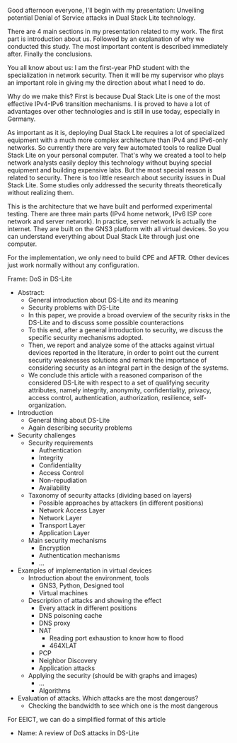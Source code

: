 Good afternoon everyone, I'll begin with my presentation: Unveiling potential Denial of Service attacks in Dual Stack Lite technology.

There are 4 main sections in my presentation related to my work. The first part is introduction about us. Followed by an explanation of why we conducted this study. The most important content is described immediately after. Finally the conclusions.

You all know about us: I am the first-year PhD student with the specialization in network security. Then it will be my supervisor who plays an important role in giving my the direction about what I need to do.

Why do we make this? First is because Dual Stack Lite is one of the most effective IPv4-IPv6 transition mechanisms. I is proved to have a lot of advantages over other technologies and is still in use today, especially in Germany.

As important as it is, deploying Dual Stack Lite requires a lot of specialized equipment with a much more complex architecture than IPv4 and IPv6-only networks. So currently there are very few automated tools to realize Dual Stack Lite on your personal computer. That's why we created a tool to help network analysts easily deploy this technology without buying special equipment and building expensive labs. But the most special reason is related to security. There is too little research about security issues in Dual Stack Lite. Some studies only addressed the security threats theoretically without realizing them.

This is the architecture that we have built and performed experimental testing. There are three main parts (IPv4 home network, IPv6 ISP core network and server network). In practice, server network is actually the internet. They are built on the GNS3 platform with all virtual devices. So you can understand everything about Dual Stack Lite through just one computer.

For the implementation, we only need to build CPE and AFTR. Other devices just work normally without any configuration. 

Frame: DoS in DS-Lite
- Abstract:
	- General introduction about DS-Lite and its meaning
	- Security problems with DS-Lite
	- In this paper, we provide a broad overview of the security risks in the DS-Lite and to discuss some possible counteractions
	- To this end, after a general introduction to security, we discuss the specific security mechanisms adopted.
	- Then, we report and analyze some of the attacks against virtual devices reported in the literature, in order to point out the current security weaknesses solutions and remark the importance of considering security as an integral part in the design of the systems.
	- We conclude this article with a reasoned comparison of the considered DS-Lite with respect to a set of qualifying security attributes, namely integrity, anonymity, confidentiality, privacy, access control, authentication, authorization, resilience, self-organization.
- Introduction
	- General thing about DS-Lite
	- Again describing security problems
- Security challenges
	- Security requirements
		- Authentication
		- Integrity
		- Confidentiality
		- Access Control
		- Non-repudiation
		- Availability
	- Taxonomy of security attacks (dividing based on layers)
		- Possible approaches by attackers (in different positions)
		- Network Access Layer
		- Network Layer
		- Transport Layer
		- Application Layer
	- Main security mechanisms
		- Encryption
		- Authentication mechanisms
		- ...
- Examples of implementation in virtual devices
	- Introduction about the environment, tools
		- GNS3, Python, Designed tool
		- Virtual machines
	- Description of attacks and showing the effect
		- Every attack in different positions
		- DNS poisoning cache
		- DNS proxy
		- NAT
			- Reading port exhaustion to know how to flood
			- 464XLAT
		- PCP
		- Neighbor Discovery
		- Application attacks
	- Applying the security (should be with graphs and images)
		- ...
		- Algorithms
- Evaluation of attacks. Which attacks are the most dangerous?
	- Checking the bandwidth to see which one is the most dangerous

For EEICT, we can do a simplified format of this article
- Name: A review of DoS attacks in DS-Lite